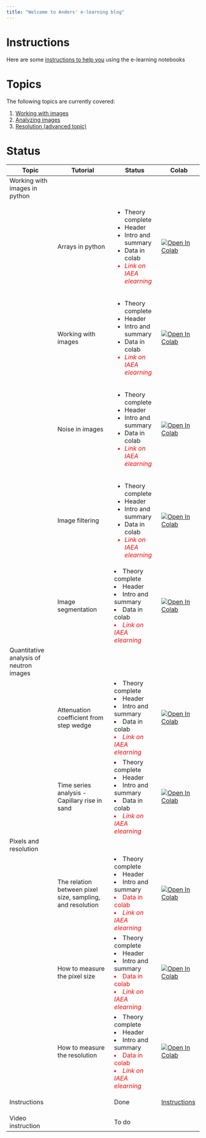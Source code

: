```yaml
---
title: "Welcome to Anders' e-learning blog"
---
```

# Instructions
Here are some [instructions to help you](instructions.md) using the e-learning notebooks

# Topics
The following topics are currently covered:
1. [Working with images](https://imagingelearning.github.io/ImageProcessing)
2. [Analyzing images](https://imagingelearning.github.io/Analysis)
3. [Resolution (advanced topic)](https://imagingelearning.github.io/resolution)

# Status

<table>
<thead>
  <tr>
    <th>Topic</th>
    <th>Tutorial</th>
    <th>Status</th>
    <th>Colab</th>
  </tr>
</thead>
<tbody>
  <tr>
    <td>Working with images in python</td>
    <td></td>
    <td></td>
    <td></td>
  </tr>
  <tr>
    <td></td>
    <td>Arrays in python</td>
    <td>
    <ul>  
      <li>Theory complete</li>
      <li>Header</li>
      <li>Intro and summary</li>
      <li>Data in colab</li>
      <li style="color:red;"><em>Link on IAEA elearning</em></li>
    </ul>
    </td>
    <td><a href="https://colab.research.google.com/github/ImagingELearning/ImageProcessing/blob/main/tutorials/01_ArraysInPython/01_ArraysInPython.ipynb" target="_blank">
  <img src="https://colab.research.google.com/assets/colab-badge.svg" alt="Open In Colab"/>
</a></td>
  </tr>
  <tr>
    <td></td>
    <td>Working with images</td>
    <td>
      <ul>  
      <li>Theory complete</li>
      <li>Header</li>
      <li>Intro and summary</li>
      <li>Data in colab</li>
      <li style="color:red;"><em>Link on IAEA elearning</em></li>
    </ul>
    </td>
    <td><a href="https://colab.research.google.com/github/ImagingELearning/ImageProcessing/blob/main/tutorials/02_WorkingWithImages/02_WorkingWithImages.ipynb" target="_blank">
  <img src="https://colab.research.google.com/assets/colab-badge.svg" alt="Open In Colab"/>
</a></td>
  </tr>
    <tr>
    <td></td>
    <td>Noise in images</td>
    <td>
      <ul>
        <li>Theory complete</li>
        <li>Header</li>
        <li>Intro and summary</li>
        <li>Data in colab</li>
        <li style="color:red;"><em>Link on IAEA elearning</em></li>
      </ul>
      </td>
    <td><a href="https://colab.research.google.com/github/ImagingELearning/ImageProcessing/blob/main/tutorials/03_Noise/NoiseInNeutronImages.ipynb" target="_blank">
  <img src="https://colab.research.google.com/assets/colab-badge.svg" alt="Open In Colab"/>
</a></td>
  </tr>
  <tr>
    <td></td>
    <td>Image filtering</td>
    <td>
        <ul>
        <li>Theory complete</li>
        <li>Header</li>
        <li>Intro and summary</li>
        <li>Data in colab</li>
         <li style="color:red;"><em>Link on IAEA elearning</em></li>
      </ul>
    </td>
    <td><a href="https://colab.research.google.com/github/ImagingELearning/ImageProcessing/blob/main/tutorials/04_FilteringTechniques/04_FilteringTechniques.ipynb" target="_blank">
  <img src="https://colab.research.google.com/assets/colab-badge.svg" alt="Open In Colab"/>
</a></td>
  </tr>
  <tr>
    <td></td>
    <td>Image segmentation</td>
    <td>
        <li>Theory complete</li>
        <li>Header</li>
        <li>Intro and summary</li>
        <li>Data in colab</li>
        <li style="color:red;"><em>Link on IAEA elearning</em></li>
    </td>
    <td><a href="https://colab.research.google.com/github/ImagingELearning/ImageProcessing/blob/main/tutorials/05_ThresholdingAndMorphology/05_BasicSegmentation.ipynb" target="_blank">
  <img src="https://colab.research.google.com/assets/colab-badge.svg" alt="Open In Colab"/>
</a></td>
  </tr>
    <tr>
    <td>Quantitative analysis of neutron images</td>
    <td></td>
    <td></td>
    <td></td>
  </tr>
  
  <tr>
    <td></td>
    <td>Attenuation coefficient from step wedge</td>
        <td>
        <li>Theory complete</li>
        <li>Header</li>
        <li>Intro and summary</li>
        <li>Data in colab</li>
        <li style="color:red;"><em>Link on IAEA elearning</em></li>
    </td>
    <td><a href="https://colab.research.google.com/github/ImagingELearning/QuantifyingNeutronImages/blob/main/tutorials/01_AttenationCoefficient/01_Analysis_AttenuationCoefficient.ipynb" target="_blank">
  <img src="https://colab.research.google.com/assets/colab-badge.svg" alt="Open In Colab"/>
</a></td>
  </tr>
    <tr>
    <td></td>
    <td>Time series analysis - Capillary rise in sand</td>
        <td>
        <li>Theory complete</li>
        <li>Header</li>
        <li>Intro and summary</li>
        <li>Data in colab</li>
        <li style="color:red;"><em>Link on IAEA elearning</em></li>
    </td>
    <td><a href="https://colab.research.google.com/github/ImagingELearning/QuantifyingNeutronImages/blob/main/tutorials/02_RadiographyTimeSeries/02_Analysis_CapillaryRise.ipynb" target="_blank">
  <img src="https://colab.research.google.com/assets/colab-badge.svg" alt="Open In Colab"/>
</a></td>
  </tr>
    <tr>
    <td>Pixels and resolution</td>
    <td></td>
    <td></td>
    <td></td>
  </tr>
  <tr>
    <td></td>
    <td>The relation between pixel size, sampling, and resolution</td>
    <td><li>Theory complete</li>
        <li>Header</li>
        <li>Intro and summary</li>
        <li style="color:red;">Data in colab</li>
        <li style="color:red;"><em>Link on IAEA elearning</em></li></td>
    <td><a href="https://colab.research.google.com/github/ImagingELearning/resolution/blob/main/tutorials/01_Introduction/01_Resolution_Introduction.ipynb" target="_blank">
  <img src="https://colab.research.google.com/assets/colab-badge.svg" alt="Open In Colab"/>
</a>  	</td>
  </tr>
  <tr>
    <td></td>
    <td>How to measure the pixel size</td>
    <td><li>Theory complete</li>
        <li>Header</li>
        <li>Intro and summary</li>
        <li style="color:red;">Data in colab</li>
        <li style="color:red;"><em>Link on IAEA elearning</em></li></td>
    <td><a href="https://colab.research.google.com/github/ImagingELearning/resolution/blob/main/tutorials/02_PixelSize/02_PixelSize.ipynb" target="_blank">
  <img src="https://colab.research.google.com/assets/colab-badge.svg" alt="Open In Colab"/>
</a>	</td>
  </tr>
  <tr>
    <td></td>
    <td>How to measure the resolution</td>
    <td><li>Theory complete</li>
        <li>Header</li>
        <li>Intro and summary</li>
        <li style="color:red;">Data in colab</li>
        <li style="color:red;"><em>Link on IAEA elearning</em></li></td>
    <td><a href="https://colab.research.google.com/github/ImagingELearning/resolution/blob/main/tutorials/03_Resolution/03_Resolution.ipynb" target="_blank">
  <img src="https://colab.research.google.com/assets/colab-badge.svg" alt="Open In Colab"/>
</a> 	</td>
  </tr>
  <tr>
    <td>Instructions</td>
    <td></td>
    <td>Done</td>
<td>
      
[Instructions](instructions.md)
    
</td>    
  </tr>
  
  <tr>
    <td>Video instruction</td>
    <td></td>
    <td>To do</td>
    <td></td>    
  </tr>
</tbody>
</table>
